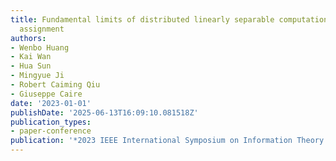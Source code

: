 ```yaml
---
title: Fundamental limits of distributed linearly separable computation under cyclic
  assignment
authors:
- Wenbo Huang
- Kai Wan
- Hua Sun
- Mingyue Ji
- Robert Caiming Qiu
- Giuseppe Caire
date: '2023-01-01'
publishDate: '2025-06-13T16:09:10.081518Z'
publication_types:
- paper-conference
publication: '*2023 IEEE International Symposium on Information Theory (ISIT)*'
---
```

